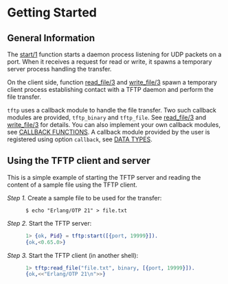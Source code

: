 # Getting Started

## General Information

The [start/1](`tftp:start/1`) function starts a daemon process listening for UDP packets on a port. When it receives a request for read or write, it spawns a temporary server process handling the transfer.

On the client side, function [read_file/3](`tftp:read_file/3`) and [write_file/3](`tftp:write_file/3`) spawn a temporary client process establishing contact with a TFTP daemon and perform the file transfer.

`tftp` uses a callback module to handle the file transfer. Two such callback modules are provided, `tftp_binary` and `tftp_file`. See [read_file/3](`tftp:read_file/3`) and [write_file/3](`tftp:write_file/3`) for details. You can also implement your own callback modules, see [CALLBACK FUNCTIONS](`m:tftp#tftp_callback`). A callback module provided by the user is registered using option `callback`, see [DATA TYPES](`m:tftp#options`).

## Using the TFTP client and server

This is a simple example of starting the TFTP server and reading the content of a sample file using the TFTP client.

*Step 1.* Create a sample file to be used for the transfer:

```text
      $ echo "Erlang/OTP 21" > file.txt
```

*Step 2.* Start the TFTP server:

```erlang
      1> {ok, Pid} = tftp:start([{port, 19999}]).
      {ok,<0.65.0>}
```

*Step 3.* Start the TFTP client (in another shell):

```erlang
      1> tftp:read_file("file.txt", binary, [{port, 19999}]).
      {ok,<<"Erlang/OTP 21\n">>}
```
